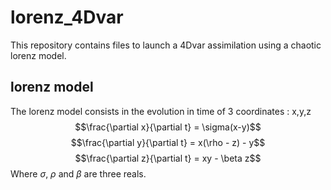 # lorenz_4Dvar

This repository contains files to launch a 4Dvar  assimilation using a chaotic lorenz model.

## lorenz model

The lorenz model consists in the evolution in time of 3 coordinates : x,y,z  
$$\frac{\partial x}{\partial t} = \sigma(x-y)$$
$$\frac{\partial y}{\partial t} = x(\rho - z) - y$$
$$\frac{\partial z}{\partial t} = xy - \beta z$$
Where $\sigma$, $\rho$ and $\beta$ are three reals.
